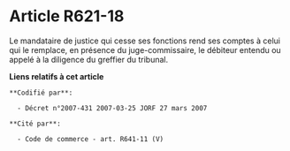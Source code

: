 # Article R621-18

Le mandataire de justice qui cesse ses fonctions rend ses comptes à celui qui le remplace, en présence du juge-commissaire,
le débiteur entendu ou appelé à la diligence du greffier du tribunal.

**Liens relatifs à cet article**

	**Codifié par**:

	  - Décret n°2007-431 2007-03-25 JORF 27 mars 2007

	**Cité par**:

	  - Code de commerce - art. R641-11 (V)
